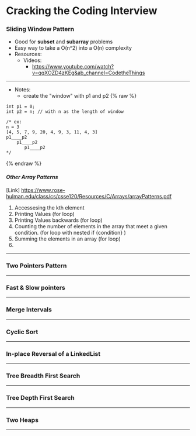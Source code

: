 # Cracking the Coding Interview 

### Sliding Window Pattern

* Good for **subset** and **subarray** problems
* Easy way to take a O(n^2) into a O(n) complexity 
* Resources:
  * Videos:
      * <https://www.youtube.com/watch?v=qqXOZD4zKEg&ab_channel=CodetheThings>
---
* Notes:
  * create the "window" with p1 and p2
{% raw %}
```
int p1 = 0;
int p2 = n; // with n as the length of window

/* ex:
n = 3
[4, 5, 7, 9, 20, 4, 9, 3, 11, 4, 3]
p1____p2
    p1____p2
       p1____p2
*/
```
{% endraw %}

#### *Other Array Patterns*
[Link] https://www.rose-hulman.edu/class/cs/csse120/Resources/C/Arrays/arrayPatterns.pdf

1. Accessesing the kth element
2. Printing Values (for loop)
3. Printing Values backwards (for loop)
4. Counting the number of elements in the array that meet a given condition. (for loop with nested if {condition} )
5. Summing the elements in an array (for loop)
6. 
---
### Two Pointers Pattern

---
### Fast & Slow pointers

---
### Merge Intervals

---
### Cyclic Sort

---
### In-place Reversal of a LinkedList


--- 
### Tree Breadth First Search

---
### Tree Depth First Search

---
### Two Heaps

---
###




